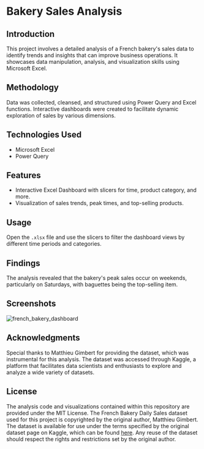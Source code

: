 # Bakery Sales Analysis

## Introduction
This project involves a detailed analysis of a French bakery's sales data to identify trends and insights that can improve business operations. It showcases data manipulation, analysis, and visualization skills using Microsoft Excel.

## Methodology
Data was collected, cleansed, and structured using Power Query and Excel functions. Interactive dashboards were created to facilitate dynamic exploration of sales by various dimensions.

## Technologies Used
- Microsoft Excel
- Power Query

## Features
- Interactive Excel Dashboard with slicers for time, product category, and more.
- Visualization of sales trends, peak times, and top-selling products.

## Usage
Open the `.xlsx` file and use the slicers to filter the dashboard views by different time periods and categories.

## Findings
The analysis revealed that the bakery's peak sales occur on weekends, particularly on Saturdays, with baguettes being the top-selling item.

## Screenshots
![french_bakery_dashboard](https://github.com/josedanieljarap/French-Bakery-Sales-Analysis/assets/50277190/d7cc30ea-ec31-47d9-aa24-c8ba9aac702d)


## Acknowledgments
Special thanks to Matthieu Gimbert for providing the dataset, which was instrumental for this analysis. The dataset was accessed through Kaggle, a platform that facilitates data scientists and enthusiasts to explore and analyze a wide variety of datasets.


## License
The analysis code and visualizations contained within this repository are provided under the MIT License. The French Bakery Daily Sales dataset used for this project is copyrighted by the original author, Matthieu Gimbert. The dataset is available for use under the terms specified by the original dataset page on Kaggle, which can be found [here](https://www.kaggle.com/datasets/matthieugimbert/french-bakery-daily-sales). Any reuse of the dataset should respect the rights and restrictions set by the original author.

